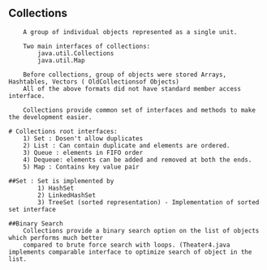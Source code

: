 ## Collections

		A group of individual objects represented as a single unit.
		
		Two main interfaces of collections:
			java.util.Collections
			java.util.Map
		
		Before collections, group of objects were stored Arrays, Hashtables, Vectors ( OldCollectionsof Objects)
		All of the above formats did not have standard member access interface.
		
		Collections provide common set of interfaces and methods to make the development easier.
		
	# Collections root interfaces:
		1) Set : Dosen't allow duplicates
		2) List : Can contain duplicate and elements are ordered.
		3) Queue : elements in FIFO order
		4) Dequeue: elements can be added and removed at both the ends.
		5) Map : Contains key value pair
		
	##Set : Set is implemented by 
			1) HashSet
			2) LinkedHashSet
			3) TreeSet (sorted representation) - Implementation of sorted set interface
			
	##Binary Search
		Collections provide a binary search option on the list of objects which performs much better
		compared to brute force search with loops. (Theater4.java implements comparable interface to optimize search of object in the list.
			
			